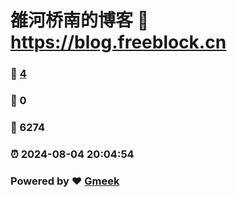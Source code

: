 # 雒河桥南的博客 :link: https://blog.freeblock.cn 
### :page_facing_up: [4](https://blog.freeblock.cn/tag.html) 
### :speech_balloon: 0 
### :hibiscus: 6274 
### :alarm_clock: 2024-08-04 20:04:54 
### Powered by :heart: [Gmeek](https://github.com/Meekdai/Gmeek)
